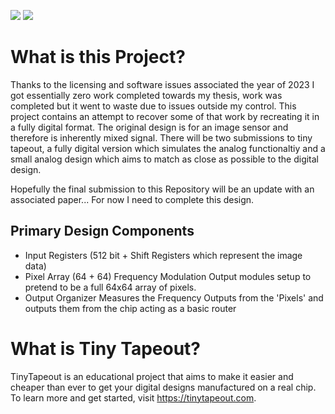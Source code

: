 ![](../../workflows/gds/badge.svg) ![](../../workflows/docs/badge.svg)

# What is this Project?
Thanks to the licensing and software issues associated the year of 2023 I got essentially zero work completed towards my thesis, work was completed but it went to waste due to issues outside my control. This project contains an attempt to recover some of that work by recreating it in a fully digital format. The original design is for an image sensor and therefore is inherently mixed signal. There will be two submissions to tiny tapeout, a fully digital version which simulates the analog functionaltiy and a small analog design which aims to match as close as possible to the digital design. 

Hopefully the final submission to this Repository will be an update with an associated paper... For now I need to complete this design. 

## Primary Design Components
- Input Registers (512 bit + Shift Registers which represent the image data)
- Pixel Array (64 + 64) Frequency Modulation Output modules setup to pretend to be a full 64x64 array of pixels.
- Output Organizer Measures the Frequency Outputs from the 'Pixels' and outputs them from the chip acting as a basic router


# What is Tiny Tapeout?

TinyTapeout is an educational project that aims to make it easier and cheaper than ever to get your digital designs manufactured on a real chip.
To learn more and get started, visit https://tinytapeout.com.
